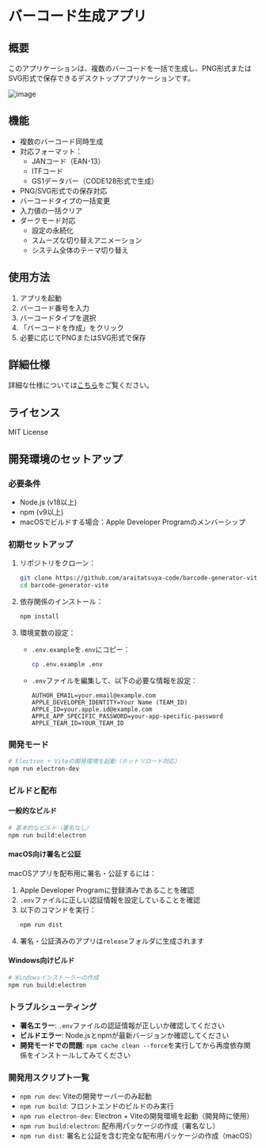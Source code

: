 # バーコード生成アプリ

## 概要
このアプリケーションは、複数のバーコードを一括で生成し、PNG形式またはSVG形式で保存できるデスクトップアプリケーションです。

![image](https://github.com/user-attachments/assets/25ecf476-9b7c-407a-bb07-5f11da29c826)

## 機能
- 複数のバーコード同時生成
- 対応フォーマット：
  - JANコード（EAN-13）
  - ITFコード
  - GS1データバー（CODE128形式で生成）
- PNG/SVG形式での保存対応
- バーコードタイプの一括変更
- 入力値の一括クリア
- ダークモード対応
  - 設定の永続化
  - スムーズな切り替えアニメーション
  - システム全体のテーマ切り替え

## 使用方法
1. アプリを起動
2. バーコード番号を入力
3. バーコードタイプを選択
4. 「バーコードを作成」をクリック
5. 必要に応じてPNGまたはSVG形式で保存

## 詳細仕様
詳細な仕様については[こちら](docs/SPECIFICATIONS.md)をご覧ください。

## ライセンス
MIT License

## 開発環境のセットアップ

### 必要条件
- Node.js (v18以上)
- npm (v9以上)
- macOSでビルドする場合：Apple Developer Programのメンバーシップ

### 初期セットアップ
1. リポジトリをクローン：
   ```bash
   git clone https://github.com/araitatsuya-code/barcode-generator-vite.git
   cd barcode-generator-vite
   ```

2. 依存関係のインストール：
   ```bash
   npm install
   ```

3. 環境変数の設定：
   - `.env.example`を`.env`にコピー：
     ```bash
     cp .env.example .env
     ```
   - `.env`ファイルを編集して、以下の必要な情報を設定：
     ```
     AUTHOR_EMAIL=your.email@example.com
     APPLE_DEVELOPER_IDENTITY=Your Name (TEAM_ID)
     APPLE_ID=your.apple.id@example.com
     APPLE_APP_SPECIFIC_PASSWORD=your-app-specific-password
     APPLE_TEAM_ID=YOUR_TEAM_ID
     ```

### 開発モード
```bash
# Electron + Viteの開発環境を起動（ホットリロード対応）
npm run electron-dev
```

### ビルドと配布

#### 一般的なビルド
```bash
# 基本的なビルド（署名なし）
npm run build:electron
```

#### macOS向け署名と公証
macOSアプリを配布用に署名・公証するには：

1. Apple Developer Programに登録済みであることを確認
2. `.env`ファイルに正しい認証情報を設定していることを確認
3. 以下のコマンドを実行：
   ```bash
   npm run dist
   ```
4. 署名・公証済みのアプリは`release`フォルダに生成されます

#### Windows向けビルド
```bash
# Windowsインストーラーの作成
npm run build:electron
```

### トラブルシューティング

- **署名エラー**: `.env`ファイルの認証情報が正しいか確認してください
- **ビルドエラー**: Node.jsとnpmが最新バージョンか確認してください
- **開発モードでの問題**: `npm cache clean --force`を実行してから再度依存関係をインストールしてみてください

### 開発用スクリプト一覧
- `npm run dev`: Viteの開発サーバーのみ起動
- `npm run build`: フロントエンドのビルドのみ実行
- `npm run electron-dev`: Electron + Viteの開発環境を起動（開発時に使用）
- `npm run build:electron`: 配布用パッケージの作成（署名なし）
- `npm run dist`: 署名と公証を含む完全な配布用パッケージの作成（macOS）
